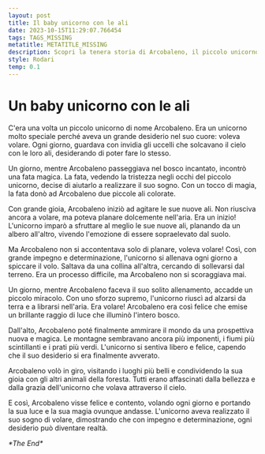 ```yaml
---
layout: post
title: Il baby unicorno con le ali
date: 2023-10-15T11:29:07.766454
tags: TAGS_MISSING
metatitle: METATITLE_MISSING
description: Scopri la tenera storia di Arcobaleno, il piccolo unicorno con un grande sogno, volare. Segui la sua avventura nell'incantato bosco e impara l'importante lezione di determinazione e realizzazione dei sogni. Un racconto magico di crescita e successo. Leggi ora!
style: Rodari
temp: 0.1
---
```

# Un baby unicorno con le ali

C'era una volta un piccolo unicorno di nome Arcobaleno. Era un unicorno molto speciale perché aveva un grande desiderio nel suo cuore: voleva volare. Ogni giorno, guardava con invidia gli uccelli che solcavano il cielo con le loro ali, desiderando di poter fare lo stesso.

Un giorno, mentre Arcobaleno passeggiava nel bosco incantato, incontrò una fata magica. La fata, vedendo la tristezza negli occhi del piccolo unicorno, decise di aiutarlo a realizzare il suo sogno. Con un tocco di magia, la fata donò ad Arcobaleno due piccole ali colorate.

Con grande gioia, Arcobaleno iniziò ad agitare le sue nuove ali. Non riusciva ancora a volare, ma poteva planare dolcemente nell'aria. Era un inizio! L'unicorno imparò a sfruttare al meglio le sue nuove ali, planando da un albero all'altro, vivendo l'emozione di essere sopraelevato dal suolo.

Ma Arcobaleno non si accontentava solo di planare, voleva volare! Così, con grande impegno e determinazione, l'unicorno si allenava ogni giorno a spiccare il volo. Saltava da una collina all'altra, cercando di sollevarsi dal terreno. Era un processo difficile, ma Arcobaleno non si scoraggiava mai.

Un giorno, mentre Arcobaleno faceva il suo solito allenamento, accadde un piccolo miracolo. Con uno sforzo supremo, l'unicorno riuscì ad alzarsi da terra e a librarsi nell'aria. Era volare! Arcobaleno era così felice che emise un brillante raggio di luce che illuminò l'intero bosco.

Dall'alto, Arcobaleno poté finalmente ammirare il mondo da una prospettiva nuova e magica. Le montagne sembravano ancora più imponenti, i fiumi più scintillanti e i prati più verdi. L'unicorno si sentiva libero e felice, capendo che il suo desiderio si era finalmente avverato.

Arcobaleno volò in giro, visitando i luoghi più belli e condividendo la sua gioia con gli altri animali della foresta. Tutti erano affascinati dalla bellezza e dalla grazia dell'unicorno che volava attraverso il cielo.

E così, Arcobaleno visse felice e contento, volando ogni giorno e portando la sua luce e la sua magia ovunque andasse. L'unicorno aveva realizzato il suo sogno di volare, dimostrando che con impegno e determinazione, ogni desiderio può diventare realtà.

_\*The End\*_

        